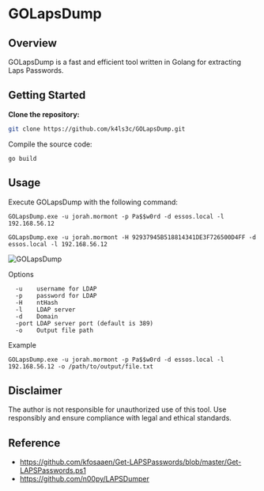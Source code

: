 # GOLapsDump

## Overview

GOLapsDump is a fast and efficient tool written in Golang for extracting Laps Passwords.

## Getting Started

**Clone the repository:**
```bash
git clone https://github.com/k4ls3c/GOLapsDump.git
```
Compile the source code:
```
go build
```
## Usage
Execute GOLapsDump with the following command:
```
GOLapsDump.exe -u jorah.mormont -p Pa$$w0rd -d essos.local -l 192.168.56.12
```
```
GOLapsDump.exe -u jorah.mormont -H 92937945B518814341DE3F726500D4FF -d essos.local -l 192.168.56.12
```
![GOLapsDump](https://github.com/k4ls3c/GOLapsDump/assets/148506834/f4e40b08-b254-40ce-a5aa-f84ecd897a63)

Options
```
  -u    username for LDAP
  -p    password for LDAP
  -H    ntHash
  -l    LDAP server
  -d    Domain
  -port LDAP server port (default is 389)
  -o    Output file path
```
Example
```
GOLapsDump.exe -u jorah.mormont -p Pa$$w0rd -d essos.local -l 192.168.56.12 -o /path/to/output/file.txt
```
## Disclaimer

The author is not responsible for unauthorized use of this tool. Use responsibly and ensure compliance with legal and ethical standards.

## Reference
- https://github.com/kfosaaen/Get-LAPSPasswords/blob/master/Get-LAPSPasswords.ps1
- https://github.com/n00py/LAPSDumper
